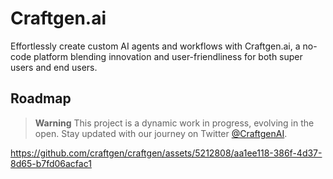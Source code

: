 # Craftgen.ai

Effortlessly create custom AI agents and workflows with Craftgen.ai, a no-code platform blending innovation and user-friendliness for both super users and end users.

## Roadmap

> **Warning**
> This project is a dynamic work in progress, evolving in the open. Stay updated with our journey on Twitter [@CraftgenAI](https://twitter.com/CraftgenAI).

https://github.com/craftgen/craftgen/assets/5212808/aa1ee118-386f-4d37-8d65-b7fd06acfac1
